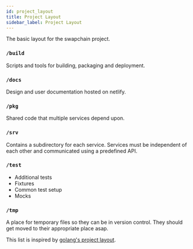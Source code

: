 ```yaml
---
id: project_layout
title: Project Layout
sidebar_label: Project Layout
---
```


The basic layout for the swapchain project.

### `/build`

Scripts and tools for building, packaging and deployment.

### `/docs`

Design and user documentation hosted on netlify.

### `/pkg`

Shared code that multiple services depend upon.

### `/srv`

Contains a subdirectory for each service. Services must be independent of each other and communicated using a predefined API.

### `/test`

- Additional tests
- Fixtures
- Common test setup
- Mocks

### `/tmp`

A place for temporary files so they can be in version control.
They should get moved to their appropriate place asap.

This list is inspired by [golang's project layout](https://github.com/golang-standards/project-layout/blob/master/README.md).

